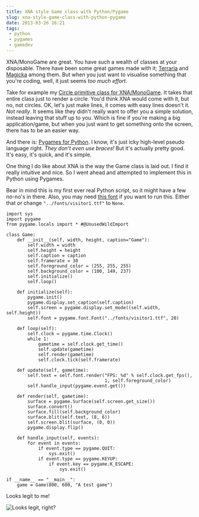 ```yaml
---
title: XNA style Game class with Python/Pygame 
slug: xna-style-game-class-with-python-pygame
date: 2013-03-26 16:21
tags: 
 - python
 - pygames
 - gamedev
---
```

XNA/MonoGame are great. You have such a wealth of classes at your disposable. There have been some great games made with it; [Terraria](http://www.terraria.org/) and [Magicka](http://en.wikipedia.org/wiki/Magicka) among them. But when you just want to visualise something that you're coding, well, it just seems *too much effort*.

Take for example my [Circle primitive class for XNA/MonoGame](http://www.adamkdean.co.uk/blog/read/54/circle-primitive-class-for-xna-monogame). It takes that entire class just to render a circle. You'd think XNA would come with it, but no, not circles. OK, let's just make lines, it comes with easy lines doesn't it. *Not really*. It seems like they didn't really want to offer you a simple solution, instead leaving that stuff up to you. Which is fine if you're making a big application/game, but when you just want to get something onto the screen, there has to be an easier way.

And there is: [Pygames for Python](http://www.pygame.org/). I know, it's just icky high-level pseudo language right. *They don't even use braces!* But it's actually pretty good. It's easy, it's quick, and it's simple.

One thing I do like about XNA is the way the Game class is laid out. I find it really intuitive and nice. So I went ahead and attempted to implement this in Python using Pygames.

Bear in mind this is my first ever real Python script, so it might have a few no-no's in there. Also, you may need [this font](http://www.dafont.com/visitor.font) if you want to run this. Either that or change `"../fonts/visitor1.ttf"` to `None`.

    import sys
    import pygame
    from pygame.locals import * #@UnusedWildImport
    
    class Game:
        def __init__(self, width, height, caption="Game"):
            self.width = width
            self.height = height
            self.caption = caption
            self.framerate = 30        
            self.foreground_color = (255, 255, 255)
            self.background_color = (100, 149, 237)
            self.initialize()
            self.loop()
            
        def initialize(self):
            pygame.init()
            pygame.display.set_caption(self.caption)
            self.screen = pygame.display.set_mode((self.width, self.height))        
            self.font = pygame.font.Font("../fonts/visitor1.ttf", 20)
        
        def loop(self):
            self.clock = pygame.time.Clock()
            while 1:
                gametime = self.clock.get_time()
                self.update(gametime)
                self.render(gametime)
                self.clock.tick(self.framerate)
        
        def update(self, gametime):        
            self.text = self.font.render("FPS: %d" % self.clock.get_fps(), 
                                         1, self.foreground_color)
            self.handle_input(pygame.event.get())
            
        def render(self, gametime):
            surface = pygame.Surface(self.screen.get_size())
            surface.convert()
            surface.fill(self.background_color)
            surface.blit(self.text, (8, 6))        
            self.screen.blit(surface, (0, 0))
            pygame.display.flip()
            
        def handle_input(self, events):
            for event in events:
                if event.type == pygame.QUIT: 
                    sys.exit()
                if event.type == pygame.KEYUP:
                    if event.key == pygame.K_ESCAPE:
                        sys.exit()
                                        
    if __name__ == "__main__":
        game = Game(800, 600, "A test game")

Looks legit to me!

![Looks legit, right?](http://i.imgur.com/Bx27iKL.png)